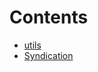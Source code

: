 

# Contents
- [utils](/src/syndication/utils)
- [Syndication](Syndication.sol/contract.Syndication.md)
